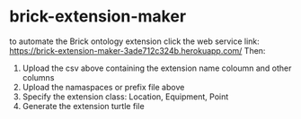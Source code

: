 # brick-extension-maker
to automate the Brick ontology extension
click the web service link:
https://brick-extension-maker-3ade712c324b.herokuapp.com/
Then:
1. Upload the csv above containing the extension name coloumn and other columns
2. Upload the namaspaces or prefix file above
3. Specify the extension class: Location, Equipment, Point
4. Generate the extension turtle file   
